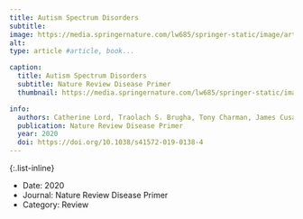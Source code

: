 ```yaml
---
title: Autism Spectrum Disorders
subtitle: 
image: https://media.springernature.com/lw685/springer-static/image/art%3A10.1038%2Fs41572-019-0138-4/MediaObjects/41572_2019_138_Fig1_HTML.png
alt: 
type: article #article, book...

caption:
  title: Autism Spectrum Disorders
  subtitle: Nature Review Disease Primer
  thumbnail: https://media.springernature.com/lw685/springer-static/image/art%3A10.1038%2Fs41572-019-0138-4/MediaObjects/41572_2019_138_Fig1_HTML.png

info:
  authors: Catherine Lord, Traolach S. Brugha, Tony Charman, James Cusack, Guillaume Dumas, Thomas Frazier, Emily J. H. Jones, Rebecca M. Jones, Andrew Pickles, Matthew W. State, Julie Lounds Taylor & Jeremy Veenstra-VanderWeele
  publication: Nature Review Disease Primer
  year: 2020
  doi: https://doi.org/10.1038/s41572-019-0138-4
---
```


{:.list-inline} 
- Date: 2020
- Journal: Nature Review Disease Primer
- Category: Review